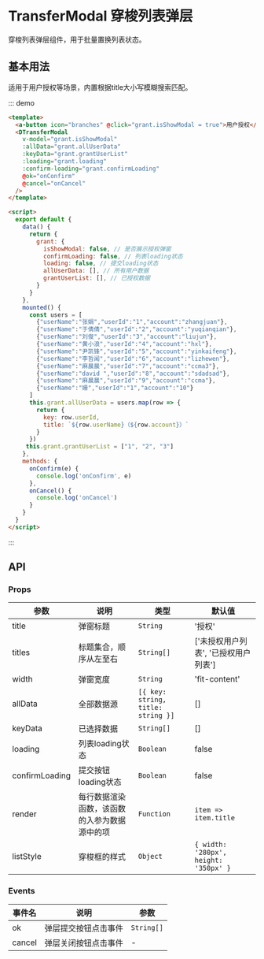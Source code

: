 # TransferModal 穿梭列表弹层

穿梭列表弹层组件，用于批量置换列表状态。

## 基本用法

适用于用户授权等场景，内置根据title大小写模糊搜索匹配。

::: demo

```html
<template>
  <a-button icon="branches" @click="grant.isShowModal = true">用户授权</a-button>
  <DTransferModal 
    v-model="grant.isShowModal" 
    :allData="grant.allUserData"
    :keyData="grant.grantUserList"
    :loading="grant.loading"
    :confirm-loading="grant.confirmLoading" 
    @ok="onConfirm"
    @cancel="onCancel"
  />
</template>

<script>
  export default {
    data() {
      return {
        grant: {
          isShowModal: false, // 是否展示授权弹窗
          confirmLoading: false, // 列表loading状态
          loading: false, // 提交loading状态
          allUserData: [], // 所有用户数据
          grantUserList: [], // 已授权数据
        }
      }
    },
    mounted() {
      const users = [
        {"userName":"张娟","userId":"1","account":"zhangjuan"},
        {"userName":"于倩倩","userId":"2","account":"yuqianqian"},
        {"userName":"刘俊","userId":"3","account":"liujun"},
        {"userName":"黄小浪","userId":"4","account":"hxl"},
        {"userName":"尹凯锋","userId":"5","account":"yinkaifeng"},
        {"userName":"李哲闻","userId":"6","account":"lizhewen"},
        {"userName":"麻晨晨","userId":"7","account":"ccma3"},
        {"userName":"david ","userId":"8","account":"sdadsad"},
        {"userName":"麻晨晨","userId":"9","account":"ccma"},
        {"userName":"姗","userId":"1","account":"10"}
      ]
      this.grant.allUserData = users.map(row => {
        return {
          key: row.userId,
          title: `${row.userName}（${row.account}）`
        }
      })
     this.grant.grantUserList = ["1", "2", "3"]
    },
    methods: {
      onConfirm(e) {
        console.log('onConfirm', e)
      },
      onCancel() {
        console.log('onCancel')
      }
    }
  }
</script>

```
:::



## API

### Props

|参数|说明|类型|默认值|
|---|---|---|---|
|title|弹窗标题|`String`|'授权'|
|titles|标题集合，顺序从左至右|`String[]`|['未授权用户列表', '已授权用户列表']|
|width|弹窗宽度|`String`|'fit-content'|
|allData|全部数据源|`[{ key: string, title: string }]`|[]|
|keyData|已选择数据|`String[]`|[]|
|loading|列表loading状态|`Boolean`|false|
|confirmLoading|提交按钮loading状态|`Boolean`|false|
|render|每行数据渲染函数，该函数的入参为数据源中的项|`Function`|`item => item.title`|
|listStyle|穿梭框的样式|`Object`|`{ width: '280px', height: '350px' }`|


### Events

|事件名|说明|参数|
|---|---|---|
|ok|弹层提交按钮点击事件|`String[]`|
|cancel|弹层关闭按钮点击事件|-|

